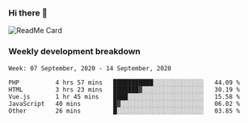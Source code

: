 ### Hi there 👋

<!--
**itzcy/itzcy** is a ✨ _special_ ✨ repository because its `README.md` (this file) appears on your GitHub profile.

Here are some ideas to get you started:

- 🔭 I’m currently working on ...
- 🌱 I’m currently learning ...
- 👯 I’m looking to collaborate on ...
- 🤔 I’m looking for help with ...
- 💬 Ask me about ...
- 📫 How to reach me: ...
- 😄 Pronouns: ...
- ⚡ Fun fact: ...
-->
![ReadMe Card](https://github-readme-stats.vercel.app/api?username=itzcy&show_icons=true&title_color=2d3198&icon_color=797cb8&text_color=24292e&bg_color=f6f8fa)

### Weekly development breakdown
<!--START_SECTION:waka-->
```text
Week: 07 September, 2020 - 14 September, 2020

PHP          4 hrs 57 mins   ███████████░░░░░░░░░░░░░░   44.09 % 
HTML         3 hrs 23 mins   ███████▓░░░░░░░░░░░░░░░░░   30.19 % 
Vue.js       1 hr 45 mins    ████░░░░░░░░░░░░░░░░░░░░░   15.58 % 
JavaScript   40 mins         █▓░░░░░░░░░░░░░░░░░░░░░░░   06.02 % 
Other        26 mins         █░░░░░░░░░░░░░░░░░░░░░░░░   03.85 % 
```
<!--END_SECTION:waka-->
